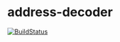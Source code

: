 # address-decoder

[![BuildStatus](https://travis-ci.com/GuckesRohrkaGbR/address-decoder.svg?branch=master)](https://travis-ci.com/GuckesRohrkaGbR/address-decoder)
